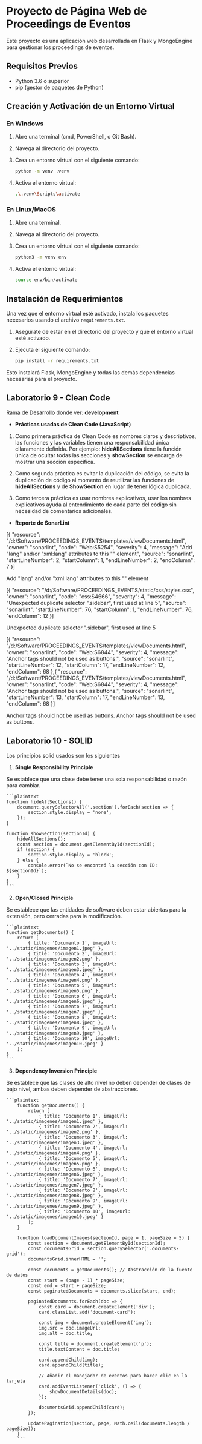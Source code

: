 # Proyecto de Página Web de Proceedings de Eventos

Este proyecto es una aplicación web desarrollada en Flask y MongoEngine para gestionar los proceedings de eventos.

## Requisitos Previos

- Python 3.6 o superior
- pip (gestor de paquetes de Python)

## Creación y Activación de un Entorno Virtual

### En Windows

1. Abre una terminal (cmd, PowerShell, o Git Bash).
2. Navega al directorio del proyecto.
3. Crea un entorno virtual con el siguiente comando:

    ```bash
    python -m venv .venv
    ```

4. Activa el entorno virtual:

    ```bash
    .\.venv\Scripts\activate
    ```

### En Linux/MacOS

1. Abre una terminal.
2. Navega al directorio del proyecto.
3. Crea un entorno virtual con el siguiente comando:

    ```bash
    python3 -m venv env
    ```

4. Activa el entorno virtual:

    ```bash
    source env/bin/activate
    ```

## Instalación de Requerimientos

Una vez que el entorno virtual esté activado, instala los paquetes necesarios usando el archivo `requirements.txt`.

1. Asegúrate de estar en el directorio del proyecto y que el entorno virtual esté activado.
2. Ejecuta el siguiente comando:

    ```bash
    pip install -r requirements.txt
    ```

Esto instalará Flask, MongoEngine y todas las demás dependencias necesarias para el proyecto.

## Laboratorio 9 - Clean Code

Rama de Desarrollo donde ver: **development**

- **Prácticas usadas de Clean Code (JavaScript)**

1. Como primera práctica de Clean Code es nombres claros y descriptivos, las funciones y las variables tienen una responsabilidad única cllaramente definida. Por ejemplo: **hideAllSections** tiene la función única de ocultar todas las secciones y **showSection** se encarga de mostrar una sección específica.

2. Como segunda práctica es evitar la duplicación del código, se evita la duplicación de código al momento de reutilizar las funciones de **hideAllSections** y de **ShowSection** en lugar de tener lógica duplicada.

3. Como tercera práctica es usar nombres explicativos, usar los nombres explicativos ayuda al entendimiento de cada parte del código sin necesidad de comentarios adicionales.

- **Reporte de SonarLint**

[{
	"resource": "/d:/Software/PROCEEDINGS_EVENTS/templates/viewDocuments.html",
	"owner": "sonarlint",
	"code": "Web:S5254",
	"severity": 4,
	"message": "Add \"lang\" and/or \"xml:lang\" attributes to this \"<html>\" element",
	"source": "sonarlint",
	"startLineNumber": 2,
	"startColumn": 1,
	"endLineNumber": 2,
	"endColumn": 7
}]

Add "lang" and/or "xml:lang" attributes to this "<html>" element

[{
	"resource": "/d:/Software/PROCEEDINGS_EVENTS/static/css/styles.css",
	"owner": "sonarlint",
	"code": "css:S4666",
	"severity": 4,
	"message": "Unexpected duplicate selector \".sidebar\", first used at line 5",
	"source": "sonarlint",
	"startLineNumber": 76,
	"startColumn": 1,
	"endLineNumber": 76,
	"endColumn": 12
}]

Unexpected duplicate selector ".sidebar", first used at line 5

[{
	"resource": "/d:/Software/PROCEEDINGS_EVENTS/templates/viewDocuments.html",
	"owner": "sonarlint",
	"code": "Web:S6844",
	"severity": 4,
	"message": "Anchor tags should not be used as buttons.",
	"source": "sonarlint",
	"startLineNumber": 12,
	"startColumn": 17,
	"endLineNumber": 12,
	"endColumn": 68
},{
	"resource": "/d:/Software/PROCEEDINGS_EVENTS/templates/viewDocuments.html",
	"owner": "sonarlint",
	"code": "Web:S6844",
	"severity": 4,
	"message": "Anchor tags should not be used as buttons.",
	"source": "sonarlint",
	"startLineNumber": 13,
	"startColumn": 17,
	"endLineNumber": 13,
	"endColumn": 68
}]

Anchor tags should not be used as buttons.
Anchor tags should not be used as buttons.

## Laboratorio 10 - SOLID

Los principios solid usados son los siguientes

1. **Single Responsibility Principle**

Se establece que una clase debe tener una sola responsabilidad o razón para cambiar.

	```plaintext
	function hideAllSections() {
		document.querySelectorAll('.section').forEach(section => {
			section.style.display = 'none';
		});
	}

	function showSection(sectionId) {
		hideAllSections();
		const section = document.getElementById(sectionId);
		if (section) {
			section.style.display = 'block';
		} else {
			console.error(`No se encontró la sección con ID: ${sectionId}`);
		}
	}
	```

2. **Open/Closed Principle**

Se establece que las entidades de software deben estar abiertas para la extensión, pero cerradas para la modificación.

	```plaintext
	function getDocuments() {
		return [
			{ title: 'Documento 1', imageUrl: '../static/imagenes/imagen1.jpeg' },
			{ title: 'Documento 2', imageUrl: '../static/imagenes/imagen2.png' },
			{ title: 'Documento 3', imageUrl: '../static/imagenes/imagen3.jpeg' },
			{ title: 'Documento 4', imageUrl: '../static/imagenes/imagen4.png' },
			{ title: 'Documento 5', imageUrl: '../static/imagenes/imagen5.png' },
			{ title: 'Documento 6', imageUrl: '../static/imagenes/imagen6.jpeg' },
			{ title: 'Documento 7', imageUrl: '../static/imagenes/imagen7.jpeg' },
			{ title: 'Documento 8', imageUrl: '../static/imagenes/imagen8.jpeg' },
			{ title: 'Documento 9', imageUrl: '../static/imagenes/imagen9.jpeg' },
			{ title: 'Documento 10', imageUrl: '../static/imagenes/imagen10.jpeg' }
		];
	}
	```

3. **Dependency Inversion Principle**

Se establece que las clases de alto nivel no deben depender de clases de bajo nivel, ambas deben depender de abstracciones.

	```plaintext
		function getDocuments() {
			return [
				{ title: 'Documento 1', imageUrl: '../static/imagenes/imagen1.jpeg' },
				{ title: 'Documento 2', imageUrl: '../static/imagenes/imagen2.png' },
				{ title: 'Documento 3', imageUrl: '../static/imagenes/imagen3.jpeg' },
				{ title: 'Documento 4', imageUrl: '../static/imagenes/imagen4.png' },
				{ title: 'Documento 5', imageUrl: '../static/imagenes/imagen5.png' },
				{ title: 'Documento 6', imageUrl: '../static/imagenes/imagen6.jpeg' },
				{ title: 'Documento 7', imageUrl: '../static/imagenes/imagen7.jpeg' },
				{ title: 'Documento 8', imageUrl: '../static/imagenes/imagen8.jpeg' },
				{ title: 'Documento 9', imageUrl: '../static/imagenes/imagen9.jpeg' },
				{ title: 'Documento 10', imageUrl: '../static/imagenes/imagen10.jpeg' }
			];
		}

		function loadDocumentImages(sectionId, page = 1, pageSize = 5) {
			const section = document.getElementById(sectionId);
			const documentsGrid = section.querySelector('.documents-grid');
			documentsGrid.innerHTML = '';

			const documents = getDocuments(); // Abstracción de la fuente de datos
			const start = (page - 1) * pageSize;
			const end = start + pageSize;
			const paginatedDocuments = documents.slice(start, end);

			paginatedDocuments.forEach(doc => {
				const card = document.createElement('div');
				card.classList.add('document-card');
				
				const img = document.createElement('img');
				img.src = doc.imageUrl;
				img.alt = doc.title;
				
				const title = document.createElement('p');
				title.textContent = doc.title;

				card.appendChild(img);
				card.appendChild(title);

				// Añadir el manejador de eventos para hacer clic en la tarjeta
				card.addEventListener('click', () => {
					showDocumentDetails(doc);
				});

				documentsGrid.appendChild(card);
			});

			updatePagination(section, page, Math.ceil(documents.length / pageSize));
		}
		```